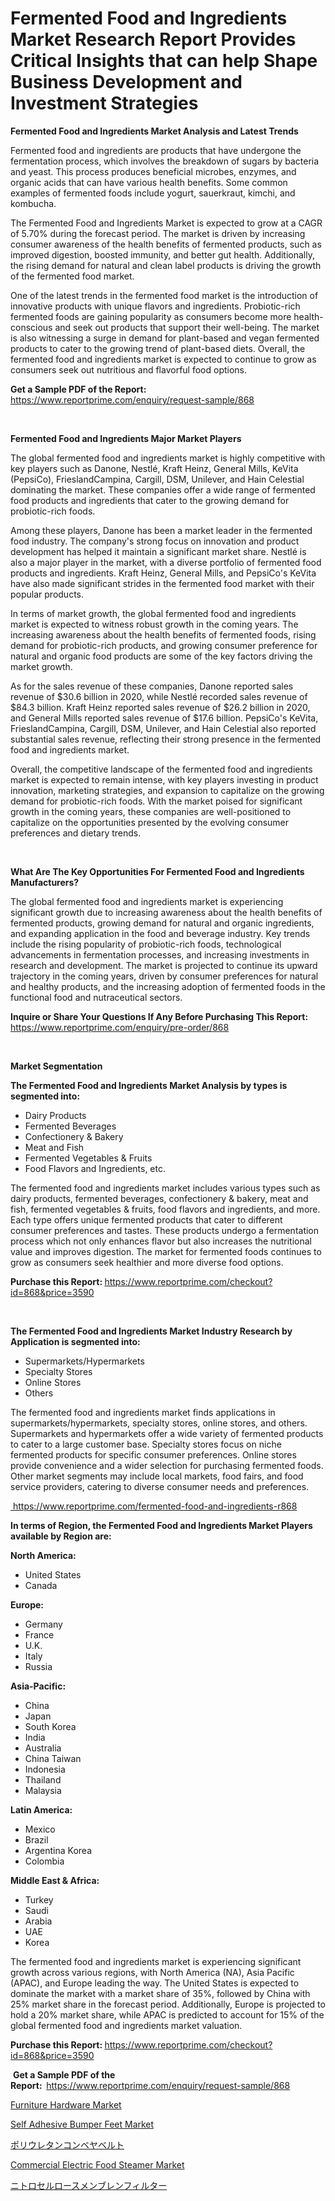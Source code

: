 <p><h1>Fermented Food and Ingredients Market Research Report Provides Critical Insights that can help Shape Business Development and Investment Strategies</h1></p><p><strong>Fermented Food and Ingredients Market Analysis and Latest Trends</strong></p>
<p><p>Fermented food and ingredients are products that have undergone the fermentation process, which involves the breakdown of sugars by bacteria and yeast. This process produces beneficial microbes, enzymes, and organic acids that can have various health benefits. Some common examples of fermented foods include yogurt, sauerkraut, kimchi, and kombucha.</p><p>The Fermented Food and Ingredients Market is expected to grow at a CAGR of 5.70% during the forecast period. The market is driven by increasing consumer awareness of the health benefits of fermented products, such as improved digestion, boosted immunity, and better gut health. Additionally, the rising demand for natural and clean label products is driving the growth of the fermented food market.</p><p>One of the latest trends in the fermented food market is the introduction of innovative products with unique flavors and ingredients. Probiotic-rich fermented foods are gaining popularity as consumers become more health-conscious and seek out products that support their well-being. The market is also witnessing a surge in demand for plant-based and vegan fermented products to cater to the growing trend of plant-based diets. Overall, the fermented food and ingredients market is expected to continue to grow as consumers seek out nutritious and flavorful food options.</p></p>
<p><strong>Get a Sample PDF of the Report:&nbsp;</strong> <a href="https://www.reportprime.com/enquiry/request-sample/868">https://www.reportprime.com/enquiry/request-sample/868</a></p>
<p>&nbsp;</p>
<p><strong>Fermented Food and Ingredients Major Market Players</strong></p>
<p><p>The global fermented food and ingredients market is highly competitive with key players such as Danone, Nestlé, Kraft Heinz, General Mills, KeVita (PepsiCo), FrieslandCampina, Cargill, DSM, Unilever, and Hain Celestial dominating the market. These companies offer a wide range of fermented food products and ingredients that cater to the growing demand for probiotic-rich foods.</p><p>Among these players, Danone has been a market leader in the fermented food industry. The company's strong focus on innovation and product development has helped it maintain a significant market share. Nestlé is also a major player in the market, with a diverse portfolio of fermented food products and ingredients. Kraft Heinz, General Mills, and PepsiCo's KeVita have also made significant strides in the fermented food market with their popular products.</p><p>In terms of market growth, the global fermented food and ingredients market is expected to witness robust growth in the coming years. The increasing awareness about the health benefits of fermented foods, rising demand for probiotic-rich products, and growing consumer preference for natural and organic food products are some of the key factors driving the market growth.</p><p>As for the sales revenue of these companies, Danone reported sales revenue of $30.6 billion in 2020, while Nestlé recorded sales revenue of $84.3 billion. Kraft Heinz reported sales revenue of $26.2 billion in 2020, and General Mills reported sales revenue of $17.6 billion. PepsiCo's KeVita, FrieslandCampina, Cargill, DSM, Unilever, and Hain Celestial also reported substantial sales revenue, reflecting their strong presence in the fermented food and ingredients market.</p><p>Overall, the competitive landscape of the fermented food and ingredients market is expected to remain intense, with key players investing in product innovation, marketing strategies, and expansion to capitalize on the growing demand for probiotic-rich foods. With the market poised for significant growth in the coming years, these companies are well-positioned to capitalize on the opportunities presented by the evolving consumer preferences and dietary trends.</p></p>
<p>&nbsp;</p>
<p><strong>What Are The Key Opportunities For Fermented Food and Ingredients Manufacturers?</strong></p>
<p><p>The global fermented food and ingredients market is experiencing significant growth due to increasing awareness about the health benefits of fermented products, growing demand for natural and organic ingredients, and expanding application in the food and beverage industry. Key trends include the rising popularity of probiotic-rich foods, technological advancements in fermentation processes, and increasing investments in research and development. The market is projected to continue its upward trajectory in the coming years, driven by consumer preferences for natural and healthy products, and the increasing adoption of fermented foods in the functional food and nutraceutical sectors.</p></p>
<p><strong>Inquire or Share Your Questions If Any Before Purchasing This Report:</strong> <a href="https://www.reportprime.com/enquiry/pre-order/868">https://www.reportprime.com/enquiry/pre-order/868</a></p>
<p>&nbsp;</p>
<p><strong>Market Segmentation</strong></p>
<p><strong>The Fermented Food and Ingredients Market Analysis by types is segmented into:</strong></p>
<p><ul><li>Dairy Products</li><li>Fermented Beverages</li><li>Confectionery & Bakery</li><li>Meat and Fish</li><li>Fermented Vegetables & Fruits</li><li>Food Flavors and Ingredients, etc.</li></ul></p>
<p><p>The fermented food and ingredients market includes various types such as dairy products, fermented beverages, confectionery & bakery, meat and fish, fermented vegetables & fruits, food flavors and ingredients, and more. Each type offers unique fermented products that cater to different consumer preferences and tastes. These products undergo a fermentation process which not only enhances flavor but also increases the nutritional value and improves digestion. The market for fermented foods continues to grow as consumers seek healthier and more diverse food options.</p></p>
<p><strong>Purchase this Report:&nbsp;</strong><a href="https://www.reportprime.com/checkout?id=868&price=3590">https://www.reportprime.com/checkout?id=868&price=3590</a></p>
<p>&nbsp;</p>
<p><strong>The Fermented Food and Ingredients Market Industry Research by Application is segmented into:</strong></p>
<p><ul><li>Supermarkets/Hypermarkets</li><li>Specialty Stores</li><li>Online Stores</li><li>Others</li></ul></p>
<p><p>The fermented food and ingredients market finds applications in supermarkets/hypermarkets, specialty stores, online stores, and others. Supermarkets and hypermarkets offer a wide variety of fermented products to cater to a large customer base. Specialty stores focus on niche fermented products for specific consumer preferences. Online stores provide convenience and a wider selection for purchasing fermented foods. Other market segments may include local markets, food fairs, and food service providers, catering to diverse consumer needs and preferences.</p></p>
<p><a href="https://www.reportprime.com/fermented-food-and-ingredients-r868">&nbsp;https://www.reportprime.com/fermented-food-and-ingredients-r868</a></p>
<p><strong>In terms of Region, the Fermented Food and Ingredients Market Players available by Region are:</strong></p>
<p>
    <p> <strong> North America: </strong>
        <ul>
            <li>United States</li>
            <li>Canada</li>
        </ul>
        </p> 
    <p> <strong> Europe: </strong>
        <ul>
            <li>Germany</li>
            <li>France</li>
            <li>U.K.</li>
            <li>Italy</li>
            <li>Russia</li>
        </ul>
        </p> 
    <p> <strong> Asia-Pacific: </strong>
        <ul>
            <li>China</li>
            <li>Japan</li>
            <li>South Korea</li>
            <li>India</li>
            <li>Australia</li>
            <li>China Taiwan</li>
            <li>Indonesia</li>
            <li>Thailand</li>
            <li>Malaysia</li>
        </ul>
        </p> 
    <p> <strong> Latin America: </strong>
        <ul>
            <li>Mexico</li>
            <li>Brazil</li>
            <li>Argentina Korea</li>
            <li>Colombia</li>
        </ul>
        </p> 
    <p> <strong> Middle East & Africa: </strong>
        <ul>
            <li>Turkey</li>
            <li>Saudi</li>
            <li>Arabia</li>
            <li>UAE</li>
            <li>Korea</li>
        </ul>
    </p>
    </p>
<p><p>The fermented food and ingredients market is experiencing significant growth across various regions, with North America (NA), Asia Pacific (APAC), and Europe leading the way. The United States is expected to dominate the market with a market share of 35%, followed by China with 25% market share in the forecast period. Additionally, Europe is projected to hold a 20% market share, while APAC is predicted to account for 15% of the global fermented food and ingredients market valuation.</p></p>
<p><strong>Purchase this Report: </strong><a href="https://www.reportprime.com/checkout?id=868&price=3590">https://www.reportprime.com/checkout?id=868&price=3590</a></p>
<p>&nbsp;<strong>Get a Sample PDF of the Report:&nbsp;&nbsp;</strong><a href="https://www.reportprime.com/enquiry/request-sample/868">https://www.reportprime.com/enquiry/request-sample/868</a></p>
<p><strong></strong></p>
<p><p><a href="https://github.com/RyleeBauch2023/Market-Research-Report-List-1/blob/main/furniture-hardware-market.md">Furniture Hardware Market</a></p><p><a href="https://issuu.com/reportprime-2/docs/self-adhesive-bumper-feet-market-size-2030.pptx">Self Adhesive Bumper Feet Market</a></p><p><a href="https://github.com/dzy793153605/Market-Research-Report-List-2/blob/main/219011770583.md">ポリウレタンコンベヤベルト</a></p><p><a href="https://github.com/Sarissaschmalingtr6fz2739/Market-Research-Report-List-2/blob/main/commercial-electric-food-steamer-market.md">Commercial Electric Food Steamer Market</a></p><p><a href="https://medium.com/@mt14785/%E3%83%8B%E3%83%88%E3%83%AD%E3%82%BB%E3%83%AB%E3%83%AD%E3%83%BC%E3%82%B9%E8%86%9C%E3%83%95%E3%82%A3%E3%83%AB%E3%82%BF%E3%83%BC%E5%B8%82%E5%A0%B4-%E3%82%BF%E3%82%A4%E3%83%97-%E3%82%A2%E3%83%97%E3%83%AA%E3%82%B1%E3%83%BC%E3%82%B7%E3%83%A7%E3%83%B3-%E3%81%8A%E3%82%88%E3%81%B3%E5%9C%B0%E7%90%86%E3%81%AB%E3%82%88%E3%82%8B%E5%8C%85%E6%8B%AC%E7%9A%84%E3%81%AA%E8%A9%95%E4%BE%A1-41226210d9a4">ニトロセルロースメンブレンフィルター</a></p></p>